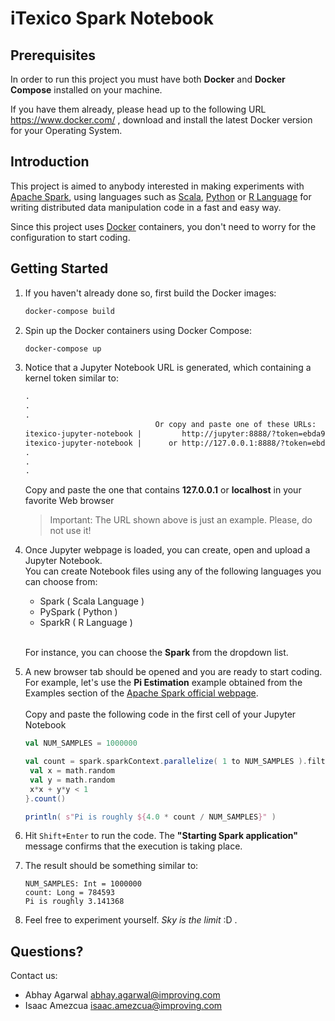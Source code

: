 # iTexico Spark Notebook

## Prerequisites
In order to run this project you must have both **Docker** and **Docker Compose** installed on your machine.

If you have them already, please head up to the following URL https://www.docker.com/ , download and install the latest Docker version for your Operating System.

## Introduction
This project is aimed to anybody interested in making experiments with [Apache Spark](https://spark.apache.org), using languages such as [Scala](https://www.scala-lang.org), [Python](https://www.python.org) or [R Language](https://www.r-project.org/about.html) for writing distributed data manipulation code in a fast and easy way.

Since this project uses [Docker](https://www.docker.com) containers, you don't need to worry for the configuration to start coding.

## Getting Started
1. If you haven't already done so, first build the Docker images:
    ```sh
    docker-compose build
    ```

1. Spin up the Docker containers using Docker Compose:
    ```sh
    docker-compose up
    ```

1. Notice that a Jupyter Notebook URL is generated, which containing a kernel token similar to:<br/>
   ```html
   .
   .
   .
                                Or copy and paste one of these URLs:
   itexico-jupyter-notebook |         http://jupyter:8888/?token=ebda9a2a80bf5ca9e17411163f8b1f5cef78ac186c64f04b
   itexico-jupyter-notebook |      or http://127.0.0.1:8888/?token=ebda9a2a80bf5ca9e17411163f8b1f5cef78ac186c64f04b
   .
   .
   .
   ```
   
   Copy and paste the one that contains **127.0.0.1** or **localhost** in your favorite Web browser

   > Important: The URL shown above is just an example. Please, do not use it!<br/>

1. Once Jupyter webpage is loaded, you can create, open and upload a Jupyter Notebook.<br/>
   You can create Notebook files using any of the following languages you can choose from:
   * Spark ( Scala Language )
   * PySpark ( Python )
   * SparkR ( R Language )
   
   <br/>
     
   For instance, you can choose the **Spark** from the dropdown list.<br/>

1. A new browser tab should be opened and you are ready to start coding.<br/>
   For example, let's use the **Pi Estimation** example obtained from the Examples section of the [Apache Spark official webpage](https://spark.apache.org/examples.html).
   <br/><br/>
   Copy and paste the following code in the first cell of your Jupyter Notebook
   ```scala
   val NUM_SAMPLES = 1000000
   
   val count = spark.sparkContext.parallelize( 1 to NUM_SAMPLES ).filter { _ =>
    val x = math.random
    val y = math.random
    x*x + y*y < 1
   }.count()
   
   println( s"Pi is roughly ${4.0 * count / NUM_SAMPLES}" )
   ```

1. Hit ```Shift+Enter``` to run the code. The **"Starting Spark application"** message confirms that the execution is taking place.<br/>

1. The result should be something similar to:
   ```text
   NUM_SAMPLES: Int = 1000000
   count: Long = 784593
   Pi is roughly 3.141368
   ```
1. Feel free to experiment yourself. *Sky is the limit* :D .


## Questions?
Contact us:

* Abhay Agarwal <abhay.agarwal@improving.com>
* Isaac Amezcua <isaac.amezcua@improving.com>

